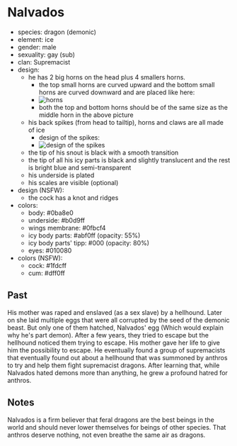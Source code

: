 # Nalvados

- species: dragon (demonic)
- element: ice
- gender: male
- sexuality: gay (sub)
- clan: Supremacist
- design:
  - he has 2 big horns on the head plus 4 smallers horns.
    - the top small horns are curved upward and the bottom small horns are curved downward and are placed like here:
    - ![horns](https://cdn.discordapp.com/attachments/1090704829464195084/1090705049451241532/image.png)
    - both the top and bottom horns should be of the same size as the middle horn in the above picture
  - his back spikes (from head to tailtip), horns and claws are all made of ice
    - design of the spikes:
    - ![design of the spikes](https://cdn.discordapp.com/attachments/1090704829464195084/1090705177100701736/image.png)
  - the tip of his snout is black with a smooth transition
  - the tip of all his icy parts is black and slightly translucent and the rest is bright blue and semi-transparent
  - his underside is plated
  - his scales are visible (optional)
- design (NSFW):
  - the cock has a knot and ridges
- colors:
  - body: #0ba8e0
  - underside: #b0d9ff
  - wings membrane: #0fbcf4
  - icy body parts: #abf0ff (opacity: 55%)
  - icy body parts' tipp: #000 (opacity: 80%)
  - eyes: #010080
- colors (NSFW):
  - cock: #1fdcff
  - cum: #dff0ff

## Past

His mother was raped and enslaved (as a sex slave) by a hellhound. Later on she laid multiple eggs that were all corrupted by the seed of the demonic beast. But only one of them hatched, Nalvados' egg (Which would explain why he's part demon).
After a few years, they tried to escape but the hellhound noticed them trying to escape. His mother gave her life to give him the possibility to escape. He eventually found a group of supremacists that eventually found out about a hellhound that was summoned by anthros to try and help them fight supremacist dragons. After learning that, while Nalvados hated demons more than anything, he grew a profound hatred for anthros.

## Notes

Nalvados is a firm believer that feral dragons are the best beings in the world and should never lower themselves for beings of other species. That anthros deserve nothing, not even breathe the same air as dragons.
